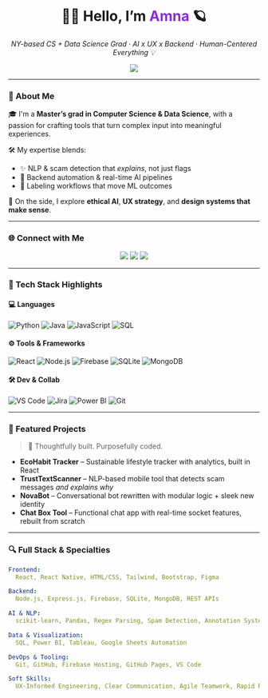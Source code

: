 <h1 align="center">🌙✨ Hello, I’m <span style="color:#8A2BE2">Amna</span> 🪐</h1>

<p align="center">
  <em>NY-based CS + Data Science Grad · AI x UX x Backend · Human-Centered Everything 💡</em>
</p>

<p align="center">
  <img src="https://readme-typing-svg.herokuapp.com?font=Fira+Code&size=18&pause=1000&color=8A2BE2&center=true&vCenter=true&width=450&lines=I+build+intelligent+tools+with+heart.;NLP%2C+backend%2C+data+pipelines+%E2%9A%A1;UX-driven+engineering+that+makes+sense."/>
</p>


---

### 🌠 About Me

🎓 I'm a **Master’s grad in Computer Science & Data Science**, with a passion for crafting tools that turn complex input into meaningful experiences.

🛠 My expertise blends:
- ✨ NLP & scam detection that *explains*, not just flags
- 🔁 Backend automation & real-time AI pipelines
- 🧩 Labeling workflows that move ML outcomes

💬 On the side, I explore **ethical AI**, **UX strategy**, and **design systems that make sense**.

---

### 🌐 Connect with Me

<p align="center">
  <a href="https://linkedin.com/in/amvakh"><img src="https://img.shields.io/badge/LinkedIn-0077B5?style=for-the-badge&logo=linkedin&logoColor=white"></a>
  <a href="https://amvakh.co"><img src="https://img.shields.io/badge/Portfolio-000000?style=for-the-badge&logo=vercel&logoColor=white"></a>
  <a href="https://github.com/amvakh"><img src="https://img.shields.io/badge/GitHub-181717?style=for-the-badge&logo=github&logoColor=white"></a>
</p>

---

### 🧰 Tech Stack Highlights

#### 💻 Languages
![Python](https://img.shields.io/badge/Python-3776AB?style=for-the-badge&logo=python&logoColor=white)
![Java](https://img.shields.io/badge/Java-ED8B00?style=for-the-badge&logo=java&logoColor=white)
![JavaScript](https://img.shields.io/badge/JavaScript-F7DF1E?style=for-the-badge&logo=javascript&logoColor=black)
![SQL](https://img.shields.io/badge/SQL-336791?style=for-the-badge&logo=postgresql&logoColor=white)

#### ⚙️ Tools & Frameworks
![React](https://img.shields.io/badge/React-20232A?style=for-the-badge&logo=react&logoColor=61DAFB)
![Node.js](https://img.shields.io/badge/Node.js-339933?style=for-the-badge&logo=node.js&logoColor=white)
![Firebase](https://img.shields.io/badge/Firebase-FFCA28?style=for-the-badge&logo=firebase&logoColor=black)
![SQLite](https://img.shields.io/badge/SQLite-003B57?style=for-the-badge&logo=sqlite&logoColor=white)
![MongoDB](https://img.shields.io/badge/MongoDB-47A248?style=for-the-badge&logo=mongodb&logoColor=white)

#### 🛠 Dev & Collab
![VS Code](https://img.shields.io/badge/VS_Code-007ACC?style=for-the-badge&logo=visualstudiocode&logoColor=white)
![Jira](https://img.shields.io/badge/Jira-0052CC?style=for-the-badge&logo=jira&logoColor=white)
![Power BI](https://img.shields.io/badge/Power_BI-F2C811?style=for-the-badge&logo=powerbi&logoColor=black)
![Git](https://img.shields.io/badge/Git-F05032?style=for-the-badge&logo=git&logoColor=white)

---

### 🚀 Featured Projects

> 🧠 Thoughtfully built. Purposefully coded.

- **EcoHabit Tracker** – Sustainable lifestyle tracker with analytics, built in React
- **TrustTextScanner** – NLP-based mobile tool that detects scam messages *and explains why*
- **NovaBot** – Conversational bot rewritten with modular logic + sleek new identity
- **Chat Box Tool** – Functional chat app with real-time socket features, rebuilt from scratch

---

### 🔍 Full Stack & Specialties

```yaml
Frontend:
  React, React Native, HTML/CSS, Tailwind, Bootstrap, Figma

Backend:
  Node.js, Express.js, Firebase, SQLite, MongoDB, REST APIs

AI & NLP:
  scikit-learn, Pandas, Regex Parsing, Spam Detection, Annotation Systems

Data & Visualization:
  SQL, Power BI, Tableau, Google Sheets Automation

DevOps & Tooling:
  Git, GitHub, Firebase Hosting, GitHub Pages, VS Code

Soft Skills:
  UX-Informed Engineering, Clear Communication, Agile Teamwork, Rapid Prototyping
```
